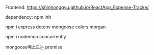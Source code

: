 Frontend: https://shinhonggyu.github.io/ReactApp_Expense-Tracke/

dependency: npm init

npm i express dotenv mongoose colors morgan

npm i nodemon concurrently

mongoose메소드는 promise 
